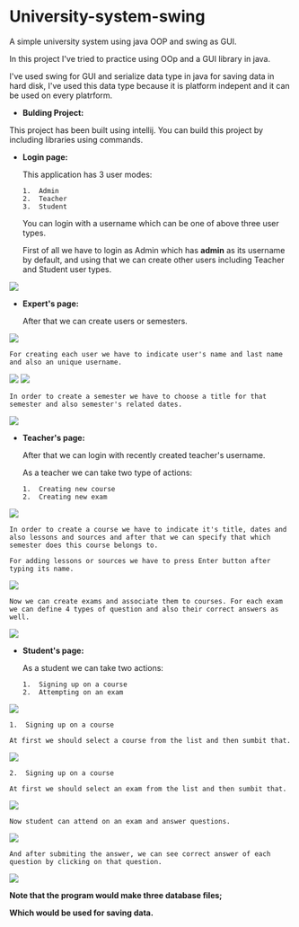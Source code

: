 # University-system-swing
A simple university system using java OOP and swing as GUI.

In this project I've tried to practice using OOp and a GUI library in java.

I've used swing for GUI and serialize data type in java for saving data in hard disk, I've used this data type because it is platform indepent and it can be used on every platrform.

-   **Bulding Project:**

This project has been built using intellij. You can build this project by including libraries using commands.

-   **Login page:**

    This application has 3 user modes:

        1.  Admin
        2.  Teacher
        3.  Student

    You can login with a username which can be one of above three user types.

    First of all we have to login as Admin which has **admin** as its username by default, and using that we can create other users including Teacher and Student user types.

![](./Screenshots/1.png)

-   **Expert's page:**

    After that we can create users or semesters.

![](./Screenshots/2.png)

    For creating each user we have to indicate user's name and last name and also an unique username.

![](./Screenshots/3.png)
![](./Screenshots/4.png)

    In order to create a semester we have to choose a title for that semester and also semester's related dates.

![](./Screenshots/5.png)

-   **Teacher's page:**

    After that we can login with recently created teacher's username.

    As a teacher we can take two type of actions:

        1.  Creating new course
        2.  Creating new exam

![](./Screenshots/6.png)

    In order to create a course we have to indicate it's title, dates and also lessons and sources and after that we can specify that which semester does this course belongs to.

    For adding lessons or sources we have to press Enter button after typing its name.

![](./Screenshots/7.png)

    Now we can create exams and associate them to courses. For each exam we can define 4 types of question and also their correct answers as well.

![](./Screenshots/8.png)

-   **Student's page:**

    As a student we can take two actions:

        1.  Signing up on a course
        2.  Attempting on an exam

![](./Screenshots/9.png)

    1.  Signing up on a course
    
    At first we should select a course from the list and then sumbit that.

![](./Screenshots/10.png)

    2.  Signing up on a course
    
    At first we should select an exam from the list and then sumbit that.

![](./Screenshots/11.png)

    Now student can attend on an exam and answer questions.

![](./Screenshots/12.png)

    And after submiting the answer, we can see correct answer of each question by clicking on that question.

![](./Screenshots/13.png)


**Note that the program would make three database files;**

**Which would be used for saving data.**

